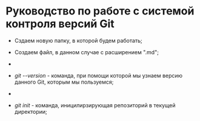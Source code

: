 # Руководство по работе с системой контроля версий Git

* Сздаем новую папку, в которой будем работать;

* Создаем файл, в данном случае с расширением ".md";

* 


* *git --version* - команда, при помощи которой мы узнаем версию данного Git, которым мы пользуемся;

* 

* *git init* - команда, иницилирзирующая репозиторий в текущей директории;